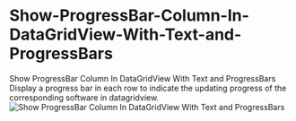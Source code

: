 # Show-ProgressBar-Column-In-DataGridView-With-Text-and-ProgressBars
Show ProgressBar Column In DataGridView With Text and ProgressBars
Display a progress bar in each row to indicate the updating progress of the corresponding software in datagridview.
![Show ProgressBar Column In DataGridView With Text and ProgressBars](https://github.com/alokpatel2578/Show-ProgressBar-Column-In-DataGridView-With-Text-and-ProgressBars/assets/124690675/129a98b0-6720-4c57-96dd-d693700c8104)
